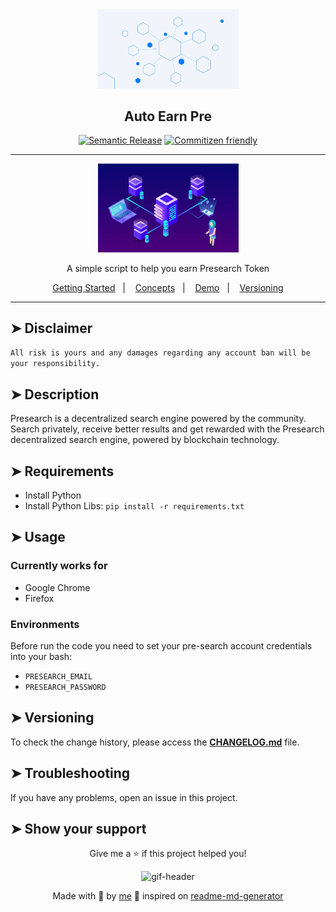 <div align="center">

<img alt="gif-header" src=".github/assets/gif-header.gif" width="225"/>

<h2>Auto Earn Pre</h2>

[![Semantic Release](https://img.shields.io/badge/%20%20%F0%9F%93%A6%F0%9F%9A%80-semantic--release-e10079.svg)]()
[![Commitizen friendly](https://img.shields.io/badge/commitizen-friendly-brightgreen.svg)]()

---

<img alt="gif-about" src=".github/assets/gif-about.gif" width="225"/>

<p>A simple script to help you earn Presearch Token</p>

<p>
  <a href="#getting-started">Getting Started</a>&nbsp;&nbsp;&nbsp;|&nbsp;&nbsp;&nbsp;
  <a href="#concepts">Concepts</a>&nbsp;&nbsp;&nbsp;|&nbsp;&nbsp;&nbsp;
  <a href="#demo">Demo</a>&nbsp;&nbsp;&nbsp;|&nbsp;&nbsp;&nbsp;
  <a href="#versioning">Versioning</a>
</p>

</div>

---

## ➤ Disclaimer <a name = "disclaimer"></a>

`All risk is yours and any damages regarding any account ban will be your responsibility.`

## ➤ Description <a name = "description"></a>

Presearch is a decentralized search engine powered by the community. Search privately, receive better results and get rewarded with the Presearch decentralized search engine, powered by blockchain technology.

## ➤ Requirements <a name = "requirements"></a>

- Install Python
- Install Python Libs: `pip install -r requirements.txt`

## ➤ Usage <a name = "usage"></a>

### Currently works for

- Google Chrome
- Firefox

### Environments

Before run the code you need to set your pre-search account credentials into your bash:

- `PRESEARCH_EMAIL`
- `PRESEARCH_PASSWORD`

## ➤ Versioning <a name="#-versioning"></a>

To check the change history, please access the [**CHANGELOG.md**](CHANGELOG.md) file.

## ➤ Troubleshooting <a name="#-troubleshooting"></a>

If you have any problems, open an issue in this project.

## ➤ Show your support <a name="-show-your-support"></a>

<div align="center">

Give me a ⭐️ if this project helped you!

<img alt="gif-header" src="https://www.icegif.com/wp-content/uploads/baby-yoda-bye-bye-icegif.gif" width="225"/>

Made with 💜 by [me](https://github.com/lpsm-dev) 👋 inspired on [readme-md-generator](https://github.com/kefranabg/readme-md-generator)

</div>
